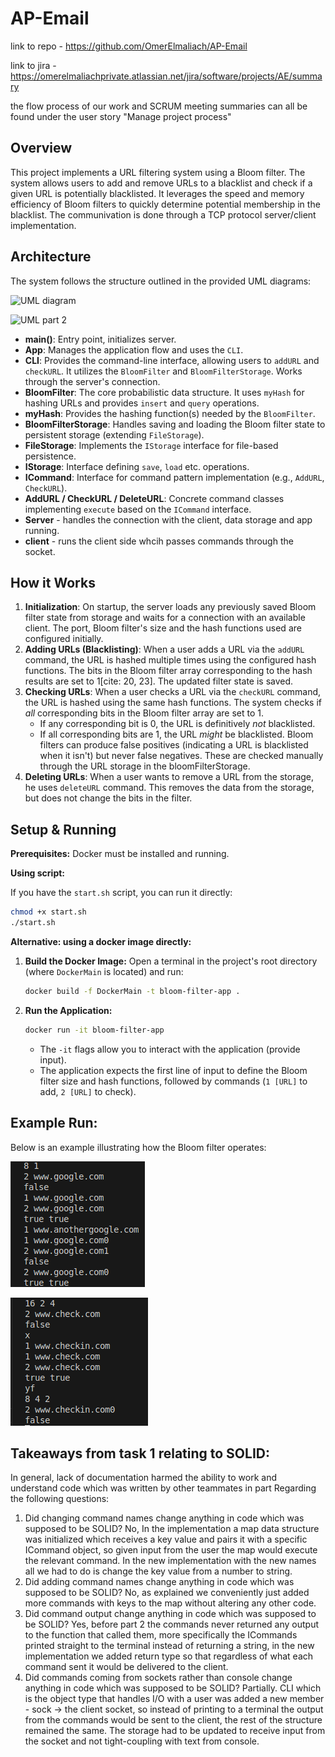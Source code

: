 # AP-Email
link to repo - 
https://github.com/OmerElmaliach/AP-Email

link to jira -
https://omerelmaliachprivate.atlassian.net/jira/software/projects/AE/summary

the flow process of our work and SCRUM meeting summaries can all be found under the user story "Manage project process"

## Overview

This project implements a URL filtering system using a Bloom filter. The system allows users to add and remove URLs to a blacklist and check if a given URL is potentially blacklisted. It leverages the speed and memory efficiency of Bloom filters to quickly determine potential membership in the blacklist. The communivation is done through a TCP protocol server/client implementation.

## Architecture

The system follows the structure outlined in the provided UML diagrams:

![UML diagram](https://github.com/user-attachments/assets/1245ecc6-7f5c-4943-bf17-f817982fa043)

![UML part 2](https://github.com/user-attachments/assets/7f11e4fe-d166-46b0-bbdb-5e4d2a9c9387)


* **main()**: Entry point, initializes server.
* **App**: Manages the application flow and uses the `CLI`.
* **CLI**: Provides the command-line interface, allowing users to `addURL` and `checkURL`. It utilizes the `BloomFilter` and `BloomFilterStorage`. Works through the server's connection.
* **BloomFilter**: The core probabilistic data structure. It uses `myHash` for hashing URLs and provides `insert` and `query` operations.
* **myHash**: Provides the hashing function(s) needed by the `BloomFilter`.
* **BloomFilterStorage**: Handles saving and loading the Bloom filter state to persistent storage (extending `FileStorage`).
* **FileStorage**: Implements the `IStorage` interface for file-based persistence.
* **IStorage**: Interface defining `save`, `load` etc. operations.
* **ICommand**: Interface for command pattern implementation (e.g., `AddURL`, `CheckURL`).
* **AddURL / CheckURL / DeleteURL**: Concrete command classes implementing `execute` based on the `ICommand` interface.
* **Server** - handles the connection with the client, data storage and app running.
* **client** - runs the client side whcih passes commands through the socket.

## How it Works

1.  **Initialization**: On startup, the server loads any previously saved Bloom filter state from storage and waits for a connection with an available client. The port, Bloom filter's size and the hash functions used are configured initially.
2.  **Adding URLs (Blacklisting)**: When a user adds a URL via the `addURL` command, the URL is hashed multiple times using the configured hash functions. The bits in the Bloom filter array corresponding to the hash results are set to 1[cite: 20, 23]. The updated filter state is saved.
3.  **Checking URLs**: When a user checks a URL via the `checkURL` command, the URL is hashed using the same hash functions. The system checks if *all* corresponding bits in the Bloom filter array are set to 1.
    * If any corresponding bit is 0, the URL is definitively *not* blacklisted.
    * If all corresponding bits are 1, the URL *might* be blacklisted. Bloom filters can produce false positives (indicating a URL is blacklisted when it isn't) but never false negatives. These are checked manually through the URL storage in the bloomFilterStorage.
4. **Deleting URLs**: When a user wants to remove a URL from the storage, he uses `deleteURL` command. This removes the data from the storage, but does not change the bits in the filter.

## Setup & Running

**Prerequisites:** Docker must be installed and running.

**Using script:**

If you have the `start.sh` script, you can run it directly:

```bash
chmod +x start.sh
./start.sh
```
**Alternative: using a docker image directly:**
1.  **Build the Docker Image:**
    Open a terminal in the project's root directory (where `DockerMain` is located) and run:
    ```bash
    docker build -f DockerMain -t bloom-filter-app .
    ```

2.  **Run the Application:**
    ```bash
    docker run -it bloom-filter-app
    ```
    * The `-it` flags allow you to interact with the application (provide input).
    * The application expects the first line of input to define the Bloom filter size and hash functions, followed by commands (`1 [URL]` to add, `2 [URL]` to check).

## Example Run:

Below is an example illustrating how the Bloom filter operates:


![Example #1](readmeFiles/RUN1.png)


![Example #2](readmeFiles/RUN2.png)

## Takeaways from task 1 relating to SOLID:
In general, lack of documentation harmed the ability to work and understand code which was written by other teammates in part Regarding the following questions:
1. Did changing command names change anything in code which was supposed to be SOLID? No, In the implementation a map data structure was initialized which receives a key value and pairs it with a specific ICommand object, so given input from the user the map would execute the relevant command.
In the new implementation with the new names all we had to do is change the key value from a number to string.
2. Did adding command names change anything in code which was supposed to be SOLID? No, as explained we conveniently just added more commands with keys to the map without altering any other code.
3. Did command output change anything in code which was supposed to be SOLID? Yes, before part 2 the commands never returned any output to the function that called them, more specifically the ICommands printed straight to the terminal instead of returning a string, in the new implementation we added return type so that regardless of what each command sent it would be delivered to the client.
4. Did commands coming from sockets rather than console change anything in code which was supposed to be SOLID? Partially. CLI which is the object type that handles I/O with a user was added a new member - sock -> the client socket, so instead of printing to a terminal the output from the commands would be sent to the client, the rest of the structure remained the same. The storage had to be updated to receive input from the socket and not tight-coupling with text from console.
